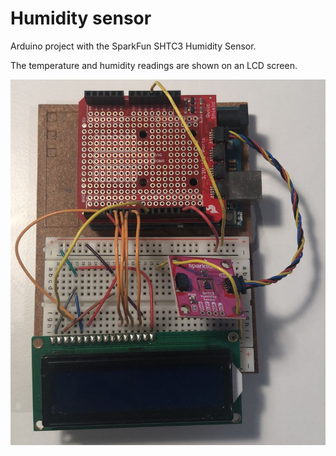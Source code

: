 # Humidity sensor 

Arduino project with the SparkFun SHTC3 Humidity Sensor.

The temperature and humidity readings are shown on an LCD screen.

<img src="assets/picture.png" width="600" />
